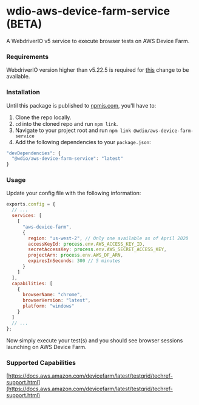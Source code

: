 # wdio-aws-device-farm-service (BETA)

A WebdriverIO v5 service to execute browser tests on AWS Device Farm.

### Requirements

WebdriverIO version higher than v5.22.5 is required for [this](https://github.com/webdriverio/webdriverio/pull/5145) change to be available.

### Installation

Until this package is published to [npmjs.com](https://www.npmjs.com/), you'll have to:

1. Clone the repo locally.
2. `cd` into the cloned repo and run `npm link`.
3. Navigate to your project root and run `npm link @wdio/aws-device-farm-service`
4. Add the following dependencies to your `package.json`:

```js
"devDependencies": {
  "@wdio/aws-device-farm-service": "latest"
}
```

### Usage

Update your config file with the following information:

```js
exports.config = {
  // ...
  services: [
    [
      "aws-device-farm",
      {
        region: "us-west-2", // Only one available as of April 2020
        accessKeyId: process.env.AWS_ACCESS_KEY_ID,
        secretAccessKey: process.env.AWS_SECRET_ACCESS_KEY,
        projectArn: process.env.AWS_DF_ARN,
        expiresInSeconds: 300 // 5 minutes
      }
    ]
  ],
  capabilities: [
    {
      browserName: "chrome",
      browserVersion: "latest",
      platform: "windows"
    }
  ]
  // ...
};
```

Now simply execute your test(s) and you should see browser sessions launching on AWS Device Farm.

### Supported Capabilities

[https://docs.aws.amazon.com/devicefarm/latest/testgrid/techref-support.html](https://docs.aws.amazon.com/devicefarm/latest/testgrid/techref-support.html)
